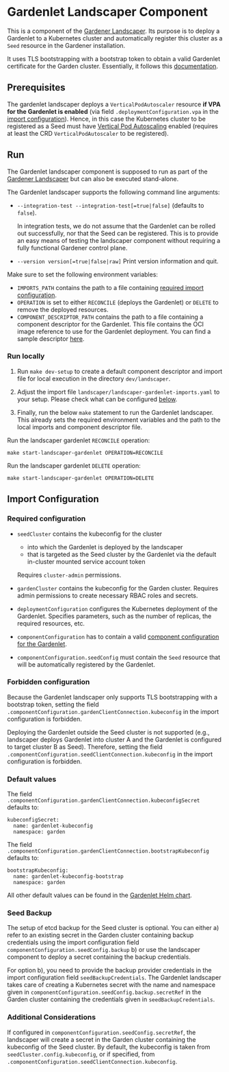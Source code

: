 # Gardenlet Landscaper Component

This is a component of the [Gardener Landscaper](https://github.com/gardener/landscaper).
Its purpose is to deploy a Gardenlet to a Kubernetes cluster
and automatically register this cluster as a `Seed` resource in the Gardener installation.

It uses TLS bootstrapping with a bootstrap token to obtain a valid Gardenlet certificate for the Garden cluster.
Essentially, it follows this [documentation](../../../docs/deployment/deploy_gardenlet_manually.md).

## Prerequisites

The gardenlet landscaper deploys a `VerticalPodAutoscaler` resource
**if VPA for the Gardenlet is enabled** (via  field `.deploymentConfiguration.vpa` in the [import configuration](#import-configuration)).
Hence, in this case the Kubernetes cluster to be registered as a Seed must have 
[Vertical Pod Autoscaling](https://github.com/kubernetes/autoscaler/tree/master/vertical-pod-autoscaler) enabled 
(requires at least the CRD `VerticalPodAutoscaler` to be registered).

## Run

The Gardenlet landscaper component is supposed to run as part of the [Gardener Landscaper](https://github.com/gardener/landscaper) 
but can also be executed stand-alone.

The Gardenlet landscaper supports the following command line arguments:
- `--integration-test --integration-test[=true|false]` (defaults to `false`).

  In integration tests, we do not assume that the Gardenlet can be rolled out successfully,
  nor that the Seed can be registered.
  This is to provide an easy means of testing the landscaper component without requiring
  a fully functional Gardener control plane.
- `--version version[=true|false|raw]`
  Print version information and quit.
  
Make sure to set the following environment variables:
- `IMPORTS_PATH` contains the path to a file containing [required import configuration](#required-configuration).
- `OPERATION` is set to either `RECONCILE` (deploys the Gardenlet) or `DELETE` to remove the deployed resources.
- `COMPONENT_DESCRIPTOR_PATH` contains the path to a file containing a component descriptor for the Gardenlet. 
   This file contains the OCI image reference to use for the Gardenlet deployment.
   You can find a sample descriptor [here](example/run-locally/gardenlet-landscaper-component-descriptor-list.yaml).
  

### Run locally

1. Run `make dev-setup` to create a default component descriptor and import file for local execution 
in the directory `dev/landscaper`.

2. Adjust the import file `landscaper/landscaper-gardenlet-imports.yaml` to your setup.
Please check what can be configured [below](#import-configuration).

3. Finally, run the below `make` statement to run the Gardenlet landscaper. 
   This already sets the required environment variables and the path to the local imports and component descriptor file.

Run the landscaper gardenlet `RECONCILE` operation:

```
make start-landscaper-gardenlet OPERATION=RECONCILE
```

Run the landscaper gardenlet `DELETE` operation:
```
make start-landscaper-gardenlet OPERATION=DELETE
```

## Import Configuration

### Required configuration

- `seedCluster` contains the kubeconfig for the cluster
   - into which the Gardenlet is deployed by the landscaper
   - that is targeted as the Seed cluster by the Gardenlet via the default in-cluster mounted service account token
   
   Requires `cluster-admin` permissions. 
  
- `gardenCluster` contains the kubeconfig for the Garden cluster. Requires admin permissions to create necessary RBAC roles and secrets.
- `deploymentConfiguration` configures the Kubernetes deployment of the Gardenlet. Specifies parameters, such as the number of replicas, the required resources, etc.
- `componentConfiguration` has to contain a valid [component configuration for the Gardenlet](../../../example/20-componentconfig-gardenlet.yaml).
- `componentConfiguration.seedConfig` must contain the `Seed` resource that will be automatically registered by the Gardenlet. 

### Forbidden configuration 

Because the Gardenlet landscaper only supports TLS bootstrapping with a bootstrap token, setting the field
`.componentConfiguration.gardenClientConnection.kubeconfig` in the import configuration is forbidden.

Deploying the Gardenlet outside the Seed cluster is not supported (e.g., landscaper deploys Gardenlet into
cluster A and the Gardenlet is configured to target cluster B as Seed).
Therefore, setting the field `.componentConfiguration.seedClientConnection.kubeconfig` in the import configuration is forbidden.


### Default values 

The field `.componentConfiguration.gardenClientConnection.kubeconfigSecret` defaults to:

```
kubeconfigSecret:
  name: gardenlet-kubeconfig
  namespace: garden
```

The field `.componentConfiguration.gardenClientConnection.bootstrapKubeconfig` defaults to:

```
bootstrapKubeconfig:
  name: gardenlet-kubeconfig-bootstrap
  namespace: garden
```

All other default values can be found in the [Gardenlet Helm chart](../../../charts/gardener/gardenlet/values.yaml).

### Seed Backup

The setup of etcd backup for the Seed cluster is optional.
You can either
 a) refer to an existing secret in the Garden cluster containing backup credentials using the import configuration field `componentConfiguration.seedConfig.backup`
 b) or use the landscaper component to deploy a secret containing the backup credentials.

For option b), you need to provide the backup provider credentials in
the import configuration field `seedBackupCredentials`.
The Gardenlet landscaper takes care of creating a Kubernetes secret with the name and namespace given in `componentConfiguration.seedConfig.backup.secretRef`
in the Garden cluster containing the credentials given in `seedBackupCredentials`.

### Additional Considerations

If configured in `componentConfiguration.seedConfig.secretRef`, the landscaper will create a secret in 
the Garden cluster containing the kubeconfig of the Seed cluster.
By default, the kubeconfig is taken from `seedCluster.config.kubeconfig`, or if specified, from `.componentConfiguration.seedClientConnection.kubeconfig`.
